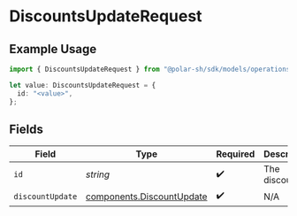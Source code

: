 # DiscountsUpdateRequest

## Example Usage

```typescript
import { DiscountsUpdateRequest } from "@polar-sh/sdk/models/operations/discountsupdate.js";

let value: DiscountsUpdateRequest = {
  id: "<value>",
};
```

## Fields

| Field                                                                  | Type                                                                   | Required                                                               | Description                                                            |
| ---------------------------------------------------------------------- | ---------------------------------------------------------------------- | ---------------------------------------------------------------------- | ---------------------------------------------------------------------- |
| `id`                                                                   | *string*                                                               | :heavy_check_mark:                                                     | The discount ID.                                                       |
| `discountUpdate`                                                       | [components.DiscountUpdate](../../models/components/discountupdate.md) | :heavy_check_mark:                                                     | N/A                                                                    |